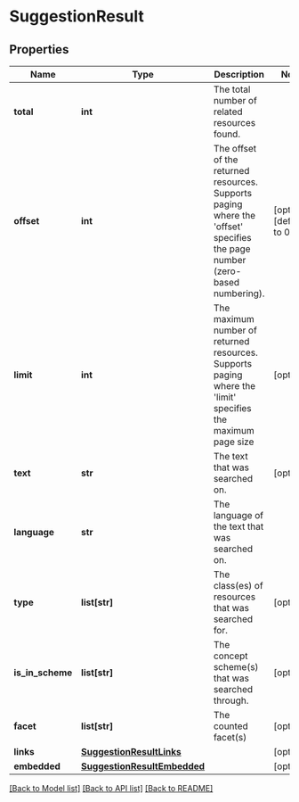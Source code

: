 # SuggestionResult

## Properties
Name | Type | Description | Notes
------------ | ------------- | ------------- | -------------
**total** | **int** | The total number of related resources found. | 
**offset** | **int** | The offset of the returned resources. Supports paging where the &#x27;offset&#x27; specifies the page number (zero-based numbering). | [optional] [default to 0]
**limit** | **int** | The maximum number of returned resources. Supports paging where the &#x27;limit&#x27; specifies the maximum page size | [optional] 
**text** | **str** | The text that was searched on. | [optional] 
**language** | **str** | The language of the text that was searched on. | 
**type** | **list[str]** | The class(es) of resources that was searched for. | [optional] 
**is_in_scheme** | **list[str]** | The concept scheme(s) that was searched through. | [optional] 
**facet** | **list[str]** | The counted facet(s) | [optional] 
**links** | [**SuggestionResultLinks**](SuggestionResultLinks.md) |  | [optional] 
**embedded** | [**SuggestionResultEmbedded**](SuggestionResultEmbedded.md) |  | [optional] 

[[Back to Model list]](../README.md#documentation-for-models) [[Back to API list]](../README.md#documentation-for-api-endpoints) [[Back to README]](../README.md)

